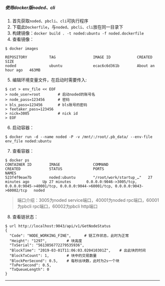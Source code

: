 ##### 使用docker版noded、cli

1. 首先获取`noded`、`pbcli`、`cli`可执行程序
2. 下载此`Dockerfile`，与`noded`、`pbcli`、`cli`放在同一目录下
3. 构建镜像：`docker build . -t noded:ubuntu -f noded.dockerfile`
4. 查看镜像：

```shell
$ docker images

REPOSITORY          TAG                 IMAGE ID            CREATED             SIZE
noded               ubuntu              ecac6c6d361b        About an hour ago   463MB
```

5. 编辑环境变量文件，在启动时需要传入:

```shell
$ cat > env_file << EOF
> node_user=root		# 启动noded的账号名
> node_pass=123456		# 密码
> bls_pass=123456		# bls账号的密码
> feetaker_pass=123456
> nick=3005				# nick id
> EOF

```

6. 启动容器：

```shell
$ docker run -d --name noded -P -v /mnt/:/root/.pb_data/ --env-file env_file noded:ubuntu
```

7. 查看容器：

```shell
$ docker ps
CONTAINER ID        IMAGE               COMMAND                  CREATED             STATUS              PORTS                                                                                               NAMES
523f4f9eae7b        noded:ubuntu        "/root/work/startup_…"   27 minutes ago      Up 27 minutes       0.0.0.0:9046->3005/tcp, 0.0.0.0:9045->40001/tcp, 0.0.0.0:9044->60001/tcp, 0.0.0.0:9043->60002/tcp   noded
```

> 端口介绍：3005为noded service端口，40001为noded rpc端口，60001为pbcli rpc端口，60002为pbcli http端口

8. 查看链状态：

```shell
$ url http://localhost:9043/api/v1/GetNodeStatus
{
  "Code": "NODE_WORKING_FINE",		# 链工作状态，此时为正常
  "Height": "1297",			# 块高度
  "TxSerial": "5613856772279535936",
  "BlockTime": "2019-03-01T11:06:03.020410301Z",	# 出此块的时间
  "BlockTxCount": 1,		# 块中的交易数量
  "BlockPerSecond": 0.5,	# 每秒出块数，此时为2s一个块
  "TxPerSecond": 0.5,
  "TxQueueLength": 0
}
```

---